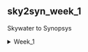 ## sky2syn_week_1
Skywater to Synopsys
<details>
<summary>Week_1</summary>
<details>
<summary>Day_1</summary>
<details>
<summary>Intro to Iverilog</summary> 
    
## Simulation
  ```
Checking of design is done by simulation.
We are going to use iverilog simulator to simulate the design.
```
## Design
    
Design is the actual verilog code or set of verilog codes which has the intended functionality to meet with the required specification.

## Test Bench
```
TB(Test Bench) is used to check whether it obey required specifications or not.
We have to apply stimulus(test_verilog) to the design and have to observe output and check whether it matches with specifications or not.
```
## How Simulation Works

First simulator checks for the changes on the input. Upon change to the input the output is evaluated. If no change to input no change in output.
``` 
 ----------            --------            ----------
|          | Primary  |        |  Primary |          |
|Stimulus  |--------->| Design |--------->|Stimulus  |
| Generator|--------->|        |--------->| Obeserver|
|          |  inputs  |        | outputs  |          |
 ----------            --------            ----------

we have to instantiate Design in TB then we have availability to apply stimulus(test_cases)
Design may have 1 or more primary inputs & outputs
```
## Iverilog Basic Flow
```
   Design--------
                 |
                 |----->Iverilog Simulator---->.vcd file----->gtkwave---->Output Wave form
                 |                              
   Test Bench----

1 We give design and tb to iverilog simulator for checking specifications.
2 iverilog simulator only checks changes in input if there are changes in input we gona dump the chnages in output.
3 .vdc file(Value_Change_Dump format) is a output file which is used to check the changes in the output.
4 gtkwave is used to map the output changes in form of a wave.
```
  </details>
  <details>
<summary>How to use Iverilog and GTKWave</summary>

  ## Getting all files related to Iverilog
  First open terminal and clone git
  ```
$ sudo -i
# go to the directory where you want to paste the librays and verilog codes using git
~# git clone https://github.com/kunalg123/sky130RTLDesignAndSynthesisWorkshop.git
```
We got all verilog files and librarys required to perform iverilog simulation

## Knowing how gtkwave and iverilog works
After cloning the git go to sky130RTLDesignAndSynthesisWorkshop -----> verilog_files directory
```
$sudo -i
#change the directory where sky130RTLDesignAndSynthesisWorkshop file exists
~# cd sky130RTLDesignAndSynthesisWorkshop/ verilog_files/
# in verilog_files we have all design related files and test benches for the respective design file
# now invoking the iverilog
~# iverilog design_file.v tb_design_file.v
# in this we are providing design and testbench of respective design file for simulation
~# ./a.out # for geting .vcd file for checking output
~# gtkwave tb_design_file.vcd # this gives the output wave form

```
## Terminal Overview
```
bhuvan@HP-Pavilion-Plus-Laptop-14-ew0xxx:~$ sudo -i
[sudo] password for bhuvan: 
root@HP-Pavilion-Plus-Laptop-14-ew0xxx:~# cd /home/bhuvan/
root@HP-Pavilion-Plus-Laptop-14-ew0xxx:/home/bhuvan# ls
Bhuvan     Downloads  Public                               sky2syn    Videos
Desktop    Music      README.md                            snap       yosys
Documents  Pictures   sky130RTLDesignAndSynthesisWorkshop  Templates
root@HP-Pavilion-Plus-Laptop-14-ew0xxx:/home/bhuvan# cd sky130RTLDesignAndSynthesisWorkshop/verilog_files/
root@HP-Pavilion-Plus-Laptop-14-ew0xxx:/home/bhuvan/sky130RTLDesignAndSynthesisWorkshop/verilog_files# ls
a.out                    partial_case_assign.v
bad_case_net.v           pattern_detect_fsm_bad_style.v
bad_case.v               pattern_detect_fsm.v
bad_counter.v            rca.v
bad_latch_2.v            ripple_counter.v
bad_latch_net.v          tb_bad_case.v
bad_latch.v              tb_bad_counter.v
bad_mux_net.v            tb_bad_latch2.v
bad_mux.v                tb_bad_latch.v
bad_shift_reg2.v         tb_bad_mux.v
bad_shift_reg.v          tb_bad_shift_reg2.v
blocking_caveat_net.v    tb_bad_shift_reg.v
blocking_caveat.v        tb_blocking_caveat.v
comp_case.v              tb_comp_case.v
counter_opt2.v           tb_counter_opt.v
counter_opt.v            tb_demux_case.v
demux_case.v             tb_demux_generate.v
demux_generate.v         tb_dff_asyncres_syncres.v
dff_ares.net.v           tb_dff_asyncres.v
dff_asyncres_net.v       tb_dff_async_set.v
dff_asyncres_syncres.v   tb_dff_const1.v
dff_asyncres.v           tb_dff_const2.v
dff_async_set.v          tb_dff_const3.v
dff_const1.v             tb_dff_const4.v
dff_const2.v             tb_dff_const5.v
dff_const3.v             tb_dff_syncres.v
dff_const4.v             tb_good_counter.v
dff_const5.v             tb_good_latch.v
dff_net.v                tb_good_mux.v
dff_syncres.v            tb_good_mux.vcd
fa.v                     tb_good_shift_reg.v
good_counter.v           tb_incomp_case.v
good_latch.v             tb_incomp_if2.v
good_mux_netlist.v       tb_incomp_if.v
good_mux.v               tb_multiple_modules.v
good_shift_reg.v         tb_mux_generate.v
incomp_case.v            tb_opt_check2.v
incomp_if2.v             tb_opt_check3.v
incomp_if.v              tb_opt_check.v
mul2_net.v               tb_partial_case_assign.v
mult_2.v                 tb_pattern_detect_fsm.v
mult_8.v                 tb_rca.v
multiple_module_opt2.v   tb_ripple_counter.v
multiple_module_opt.v    tb_ternary_operator_mux.v
multiple_modules_flat.v  tb_upcntr.v
multiple_modules_hier.v  tb_up_dn_cntr.v
multiple_modules.v       tb_up_dn_cntr_with_load.v
mux_generate.v           tb_up_dn_cntr_with_load_with_start_stop.v
mux_spice.v              ternary_operator_mux_net.v
net.v                    ternary_operator_mux.v
opt_check2.v             upcntr.v
opt_check3.v             up_dn_cntr.v
opt_check4.v             up_dn_cntr_with_load.v
opt_check.v              up_dn_cntr_with_load_with_start_stop.v
root@HP-Pavilion-Plus-Laptop-14-ew0xxx:/home/bhuvan/sky130RTLDesignAndSynthesisWorkshop/verilog_files# iverilog good_mux.v tb_good_mux.v 
root@HP-Pavilion-Plus-Laptop-14-ew0xxx:/home/bhuvan/sky130RTLDesignAndSynthesisWorkshop/verilog_files# ./a.out 
VCD info: dumpfile tb_good_mux.vcd opened for output.
root@HP-Pavilion-Plus-Laptop-14-ew0xxx:/home/bhuvan/sky130RTLDesignAndSynthesisWorkshop/verilog_files# gtkwave tb_good_mux.vcd 
Gtk-Message: 23:59:17.901: Failed to load module "canberra-gtk-module"

GTKWave Analyzer v3.3.104 (w)1999-2020 BSI


(gtkwave:10340): dconf-WARNING **: 23:59:17.916: failed to commit changes to dconf: Failed to execute child process ?dbus-launch? (No such file or directory)
[0] start time.
[300000] end time.

(gtkwave:10340): dconf-WARNING **: 23:59:18.099: failed to commit changes to dconf: Failed to execute child process ?dbus-launch? (No such file or directory)

(gtkwave:10340): dconf-WARNING **: 23:59:18.099: failed to commit changes to dconf: Failed to execute child process ?dbus-launch? (No such file or directory)
```

![Expected 1](Week_1/Expected_output_1.png)


![Expected](Week_1/Expected%20_output_2.png)

</details>

<details>
<summary>Checking the Desing and Test Bench</summary>

## Checking the code
To check the design code and testbench code first open terminal and go to the directory where the related files are present and run the below commands
```
$ sudo -i
~# cd /home/bhuvan/sky130RTLDesignAndSynthesisWorkshop/verilog_files/
~# gvim -O good_mux.v tb_good_mux.v
```
This gives the verilog design code and testbench code

![code](Week_1/Codes.png)

</details>

<details>
<summary>What is yosys</summary>

## yosys
Now we are going to use yosys which is the synthesizer used to convert RTL to netlist

## yosys setup
```
     ------------
    |Read_verilog|
     ------------   
       /                                 -------------
     /                                  |Write_verilog|
 --------                                -------------
|        |                                 /
| Design |------                         /  
|        |      |      -------        -------
 --------       |     |       |      |       |
                |---->| Yosys |----->|netlist|
 --------       |     |       |      |  file |
|        |      |      -------        -------
|  .lib  |------
|        |
 --------
    \  
      \
  ------------
 |Read_liberty|
  ------------
```

Read_verilog command to read the design and read_liberty command to read .lib file and write_verilog to write the netlist file. Once we execute the comand write_verilog we get the netlist output. Both netlist and design are same but Netlist is repreasentation of Design in the form cells present in the .lib.

## Verify the synthesis

The out put of the Iverilog basic flow which has Design code otput(RTL simulation) should be same as the netlist code output(synthesized output).
```Courses
   NETLIST-------
                 |
                 |----->Iverilog Simulator---->.vcd file----->gtkwave---->Output Wave form
                 |                              
   Test Bench----
```
So the set of primary inputs or outputs will remain same between the RTL design and synthesized netlist which means the same test bench can be used for both the Dsign and Netlist codes. 

## Logic synthesis
RTL Design:
Behavioral representation of the required specification
```
module sample_code (                                         --------- 
input clk,rst, output result, done);                        |         |
always @ (posedge clk, posedge rst)                  ------>| D       |
if(rst)                                                     |         |------->Q
------                                               ------>|> clk    |
else                                                        |         |
------                                               ------>|  Reset  |               
endmodule                                                    ---------    
----------------------------------
       RTL Code                                          Digital Logic Circuit                         
```
Basically we dont want RTL code we wnat Logical circuit we map these two in the form of Synthesis. 
```
In synthesis the RTL code is translated into Gate level.                                    RTL    Frount End lib
The design is converted into gates and the connections are made between gates.               |___________| 
This is given a output file which is called netlist file.                                          |
                                                                                               synthesis
                                                                                                   | 
                                                                                                NETLIST
```
## What is .lib
```
.lib
This Collection of logical modules.
Includes basic logic gates like And, Or, Not, etc...
This has Different flavors of same gate
  2 input And gate which has
    Slow version
    Medium version
    Fast version
  3 input And gate also
    Slow version
    Medium version
    Fast version
4 input And gate
........so on
```
## Why use of different versions or flavours of gates
Combinational delay in logic path determines the maximum speed of operation of digital logic circuit
```
         ---------                    --------
        |         |                  |         |
        |         |----> combib ---->|         |      ___     ___     ___     ___
        |  D-FF A |                  |  D-FF B |    _|   |___|   |___|   |___|   |___ 
        |         |                  |         |    <--Tclk-->
        |         |                  |         |             propogation delay of comb  
 ------>|> clk    |               -->|> clk    |     TCLK > TCQ A + TCOMBI + TSETUP_B
    |    ---------               |    ---------        propogation delay of flop A                                    
    |____________________________|

```
The time taken for the clock to go from A to B is 1 clk cycle. We can't give the clock at same time for both FF because there might be chances of loss of data so we have to add a small delay which is called SETUP delay ot FF B by combining all of this the delay should be minimum for higher frequency  fclk_max = 1/clk_min. so for better performance dilay should be as less as possible. So we need cells that work fast to make TCOMBI Small. This where different types of versions of gates comes in to implementation.

## Need of slow cells

```
         ---------                    --------
        |         |                  |         |
        |         |----> combib ---->|         |      ___     ___     ___     ___
        |  D-FF A |                  |  D-FF B |    _|   |___|   |___|   |___|   |___ 
        |         |                  |         |       1       2       3       4  
        |         |                  |         |      THOLD_B < TCQ_A + TCOMBI           
 ------>|> clk    |               -->|> clk    |     
    |    ---------               |    ---------                                          
    |____________________________|
```
When A FF is launched at 1 then B should not capture the launched signal at 1 the b should be captured at 2 as there is possibility of loss of data. The combination of the delay of FF A and Combi should be greater than the Hold of B which helps in the condition which we disscused before for this the slow cells comes into image which helps to provide dely required. Simply to ensure that there are no hold voilations at B FF we cells that work slow. Hence we need cells that work fast to meet the required performance and cells that work slow to meet HOLD. This collection of fast and slow cells is present in .lib 

## Fast vs Slow

Load in Digital Logic circuit is Capacitance
```
Gate A -----> Gate B
```
IF the capacitance between the gates is large than it take time to charge and progation delay at B gate increases and if capacitor is small the cahrge time will be less so teh propogation delay is less simply Faster the charging / discharging of capacitance Lesser the cell delay
```
To charge / discharge the capacitance fast, we need transistors capable of sourcing more current means wide transistors
Wider transistors -> Low Delay -> More Area and Power as well !!
Narrow transistors -> More Delay -> Less Area and Power
Faster cells donot come free, they come at penalty of area and power
```
## selection of cells
```
Need to guide the Synthesizer to select the flavour of cells that is optimum for the implementation of logic circuit
More use of faster cells --> Bad circuit interms of Power and Area and Hold time violations 
More use of slower cells --> Sluggish circuit, may not meet the performance need
The guidance offered to the Synthesizer --> "Constraints"
```
## synthesis Illustration
```
  ------------------------------------
 | module (A, B,sel, clock, reset, Q) |                   ----------------------------------   
 | input A, B,sel, clock, reset;      |----------------->|                                  |
 | output Q;                          |                  |                                  |
  ------------------------------------                   |    |\                            |
  wire int;                                           B  |    |  \                          |
  -------------------------                        ----->|--->|I0  \                        |
 | assign int = sel ? A:B; |-----------------------------|--->|     |                       | 
  -------------------------                              |    |    Y|-----                  |
  ------------------------------------------          A  |    |     |     |     ------      |
 | always @(posedge clock or posedge reset) |      ----->|--->|I1  /      |    |      |     | 
 |  begin                                   |            |    |  /         --->|D     |     |
 |   if (reset)                             |            |    |/  |        --->|>clk q|---->|----->Q
 |   begin                                  |       Sel  |        |       |    |      |     |
 |      Q <= 1'b0;                          |      ----->|--------        |  ->|res   |     |
 |   end                                    |            |                | |   ---|--      |
 |   else if (clk)                          |      ----->|----------------  |      |        |
 |   begin                                  |      clock |                  |      |        |
 |      Q <= int;                           |      reset |                  |      |        |
 |   end                                    |      ----->|------------------       |        |
 |  end                                     |------------|-------------------------         |
  ------------------------------------------              ----------------------------------
endmodule
```
Module map to the top level. Assign block is used for making mux in the main block where output of mux is connected to the D FF. Finally the assign block is used for the D FF and Q output is connected to the main block. The circuit on the right is created from RTL using the gates in the .lib and give out as Netlist.

</details>

<details>
<summary>Introduction to synthesiser</summary>

## yosys
To convert RTL to Netlist follow the commands.
```
$ sudo -i
# change directory where the yosys has been installed
# yosys
read_liberty -lib ../lib/sky130_fd_sc_hd__tt_025C_1v80.lib
# to read the library
read_verilog module_name.v
# there should be no error
synth -top module_name
abc -liberty ../lib/sky130_fd_sc_hd__tt_025C_1v80.lib 
# this covert rtl file to gate level net list and .lib is used to specify the what type of gate to be used
show
#this show graphical version of netlist
```
![1](Week_1/1.png)
![2](Week_1/2.png)
![3](Week_1/3.png)
![4](Week_1/4.png)
![5](Week_1/5.png)
![6](Week_1/6.png)
![7](Week_1/7.png)
![8](Week_1/8.png)
![9](Week_1/9.png)
![10](Week_1/10.png)
![Graphical](Week_1/graphical_interface.png)

## Check netlist

To check net list run below commands
```
write_verilog good_mux_netlist.v 
!gvim good_mux_netlist.v
# This give all the text which is not use full so run
write_verilog -noattr good_mux_netlist.v
# eliminate un wanted things
!gvim good_mux_netlist.v
```
```
yosys> write_verilog good_mux_netlist.v 

7. Executing Verilog backend.

7.1. Executing BMUXMAP pass.

7.2. Executing DEMUXMAP pass.
Dumping module `\good_mux'.

yosys> !gvim good_mux_netlist.v 

8. Shell command: gvim good_mux_netlist.v
QStandardPaths: XDG_RUNTIME_DIR not set, defaulting to '/tmp/runtime-root'

yosys> QStandardPaths: XDG_RUNTIME_DIR not set, defaulting to '/tmp/runtime-root'


yosys> write_verilog -noattr good_mux_netlist.v 

9. Executing Verilog backend.

9.1. Executing BMUXMAP pass.

9.2. Executing DEMUXMAP pass.
Dumping module `\good_mux'.

yosys> !gvim good_mux_netlist.v 

10. Shell command: gvim good_mux_netlist.v
QStandardPaths: XDG_RUNTIME_DIR not set, defaulting to '/tmp/runtime-root'

yosys> QStandardPaths: XDG_RUNTIME_DIR not set, defaulting to '/tmp/runtime-root'


yosys> exit
```

![With_comments](Week_1/External_comments.png)
![Without_comments](Week_1/No_comments.png)

</details>
</details>
<details>
<summary>Day_2</summary>
<details>
<summary>About .lib</summary>

## What .lib contains

P(process) V(voltage) T(temperature) plays a main role for a design to work. \
Process     -> variation due to fabrication \
voltage     -> variation due to voltage \
Temperature -> variation due to temperature \
Variation in PVT determine how the silicon is gona work like it is gona work faster or slower so we can not make a device every time with same specifications there will be minimal changes in the circuit so this small variations determine how the circuit is going to work. 
```
library ("sky130_fd_sc_hd__tt_025C_1v80") {
    define(def_sim_opt,library,string);
    define(default_arc_mode,library,string);
    define(default_constraint_arc_mode,library,string);
    define(driver_model,library,string);
    define(leakage_sim_opt,library,string);
    define(min_pulse_width_mode,library,string);
    define(simulator,library,string);
    define(switching_power_split_model,library,string);
    define(sim_opt,timing,string);
    define(violation_delay_degrade_pct,timing,string);
    technology("cmos");
    delay_model : "table_lookup";
    bus_naming_style : "%s[%d]";
    time_unit : "1ns";
    voltage_unit : "1V";
    leakage_power_unit : "1nW";
    current_unit : "1mA";
    pulling_resistance_unit : "1kohm";
    capacitive_load_unit(1.0000000000, "pf");
    revision : 1.0000000000;
    default_cell_leakage_power : 0.0000000000;
    default_fanout_load : 0.0000000000;
    default_inout_pin_cap : 0.0000000000;
    default_input_pin_cap : 0.0000000000;
    default_max_transition : 1.5000000000;
    default_output_pin_cap : 0.0000000000;
    default_arc_mode : "worst_edges";
    default_constraint_arc_mode : "worst";
    default_leakage_power_density : 0.0000000000;
    default_operating_conditions : "tt_025C_1v80";
    operating_conditions ("tt_025C_1v80") {
        voltage : 1.8000000000;
        process : 1.0000000000;
        temperature : 25.000000000;
        tree_type : "balanced_tree";
    }
    power_lut_template ("power_inputs_1") {
        variable_1 : "input_transition_time";
        index_1("1, 2, 3, 4, 5, 6, 7");
    }
```
IN this sky130_fd_sc_hd__tt_025C_1v80 \
tt stand for typical process \
025C stand for 25c temperature \
1v80 indicates 1.8v voltage. 

technology("cmos"); \
This tells what kind of technology we are going to use. In this we are using CMOS technology.

    time_unit : "1ns"; -------------------------> units of time in nano sec 
    voltage_unit : "1V";------------------------> units of voltage in volts 
    leakage_power_unit : "1nW";-----------------> units of power in nano whatt 
    current_unit : "1mA";-----------------------> units of current in milli amps
    pulling_resistance_unit : "1kohm";----------> units of resistance in kilo ohm
    capacitive_load_unit(1.0000000000, "pf");---> units of capacitance in peco farade 

   operating_conditions ("tt_025C_1v80") { ---> Tells the oeration conditions \
        voltage : 1.8000000000;---------> Voltage 1.8 \
        process : 1.0000000000;---------> process tt \
        temperature : 25.000000000;-----> temp 25 \
        tree_type : "balanced_tree"; \
   }

## Lets check the different two input and gates

  ```
   cell ("sky130_fd_sc_hd__and2_0") {  // there are 2 inputs which means 4 possible out comes                                                       
        leakage_power () {
            value : 0.0021372000;                                                              
            when : "!A&B";  // A is low  and B is high                                                  
        }
        leakage_power () {
            value : 0.0018183000;                                                                     
            when : "!A&!B";  // A is low  and B is low                                                  
        }
        leakage_power () {
            value : 0.0015938000;                                                             
            when : "A&B";    // A is high  and B is high                                                   
        }
        leakage_power () {
            value : 0.0021392000;                                                              
            when : "A&!B";   // A is high  and B is low         
```
  ![Types of Gates](Week_1/various_types_of_gates.png) 
  From the above image 0, 2, 4 indicates different flavour of a 2 input and gate
  From the above the parrameters varry from 0 to 4 \
  For 0 area consumtion is less compare to 4. Which means 4 has wider transistor. \
  wider cells (4) are faster but consume large amount of power and large area. But for smaller cells (0) delay more area consumed is less
```
 --------------------------------------------------------------------------------
|      parameters      |       and2_0      |      and2_2      |      and2_4      |   
| ---------------------|-------------------|------------------|------------------|
| Size of the cells    |   Smaller cells   |   Medium cells   |   Wider cells    |  
| Power consumtion     |   Small amount    |   Medium amount  |  Larger amount   |  
| Delay                |   More delay      |   Medium delay   |   Large delay    |
 --------------------------------------------------------------------------------
```
</details>
<details>
<summary>Hierarical and Flat</summary>

## Hierarical synthesis and flat synthesis

```
module sub_module2 (input a, input b, output y);
        assign y = a | b;
endmodule

module sub_module1 (input a, input b, output y);
        assign y = a&b;
endmodule


module multiple_modules (input a, input b, input c , output y);
        wire net1;
        sub_module1 u1(.a(a),.b(b),.y(net1));  //net1 = a&b
        sub_module2 u2(.a(net1),.b(c),.y(y));  //y = net1|c ,ie y = a&b + c;
endmodule

        SUB MODULE 1 --> U1
            ------
A ---------|       \          \------\                    
           |        |-----------\      \
B ---------|       /             \       \__________ Y
            ------               /       /
C ------------------------------/       /
                               /-------/
                            SUB MODULE 2 --> U2
```
when we executes in yosys the show out put should be as shown above but we are getting the output as shown below so this what we call Hierarchy synthesis which does not show and and or gates it shows instants u1 and u2. This is because we are using CMOS it chose the NAND implementation which has a stacked NMOS but for NOR stacked PMOS is done so this stacking of PMOS is always bad so we include NAND.


</details>
<details>
<summary>Flops</summary

## Why Flops
```

               Propogation delay
     |-------------------------------------|                            2ns |
     V      ------                         |                           __|__|_________
A ---------|       \     i     \------\    |                A ________|  |  |
           |        |-----------\      \   V                           __|__|_________
B ---------|       /             \       \__________ Y      B ________|  |  |
            ------               /       /                    ________   |  |
C ------------------------------/       /                   C         |__|__|_________
      Delay of AND 2ns        /-------/                       ___________|  |   ______
                            Delay of OR 1ns                 Y         1ns|__|__|<----------Glitch
                                                                         |__|_________
                                                            i ___________|  |
                                                                         |  |
```
                                                                        
There will be a propogation delay from input to the output this causes a glitch in the output. \
when C goes high the or takes instantely and generate output. \
But when C goes low but output takes 1ns to go low from high as the delay is of 1ns as or takes the input instantly. \
i goes low as starting is low but when A and B goes high the output goes high only after 2ns delay of AND gate. \
After i goes high it get feeded to the OR and both C and i perform addition ad produce output after 1ns of delay of OR gate. \
The low to high due to delay causes the glitch as main working is the out should be constant high but due to this delay the output is glitching

so for multiple combinations there will be bigger gliches

```
  ----------       ----------                       ----------
 | Comb ckt |---->| Comb ckt |---->......soon----->| Comb ckt |----> /\/\/\/\/\                      
  ----------       ----------                       ----------
```
This n no of combinational circuit causes large amount of gliches. \
so to avoid this we include flops which helps to store the data and when there is a high only then output is moved but when there is low it stores the data and passes when only high.

## D_FF

## Asynchronous Reset

```
module dff_asyncres (                                         
input clk,input async_reset,input d,                          ---------
output reg q);                                               |         |            
always @ (posedge clk, posedge async_reset)                  |         |           
begin                                                 ------>| D       |
if(async_reset)                                              |         |------->Q
q <= 1'b0;                                            ------>|> clk    |
else                                                         |         |
q <= d;                                                      |         |
end                                                   ------>|  Reset  |               
endmodule                                                     ---------    

```
From above code at posedge of reset irrespect of the the clock the output q is going low as if is prioritised. But if reset is at negedge if block is skiped and else block is executed for every posedge of clk where input d is same as output q. 

```
Lets see the clk signal
                                            ________________
 async_reset ______________________________|
               __    __    __    __    __  | __    __    _  
clk         __|  |__|  |__|  |__|  |__|  |_||  |__|  |__|
                 ______          __________|__
d          _____|      |________|          |  |_____________  
                 ______          __________|
q          _____|      |________|          |_______________

```
Irrespective of the clock when the reset goes high output goes low this is async flipflop.
```
# THIS IS GTKWAVE FORMAT TO LOOK OUTPUT
root@HP-Pavilion-Plus-Laptop-14-ew0xxx:/home/bhuvan/sky130RTLDesignAndSynthesisWorkshop/verilog_files# iverilog dff_asyncres.v tb_dff_asyncres.v
root@HP-Pavilion-Plus-Laptop-14-ew0xxx:/home/bhuvan/sky130RTLDesignAndSynthesisWorkshop/verilog_files# ./a.out 
VCD info: dumpfile tb_dff_asyncres.vcd opened for output.
root@HP-Pavilion-Plus-Laptop-14-ew0xxx:/home/bhuvan/sky130RTLDesignAndSynthesisWorkshop/verilog_files# gtkwave tb_dff_asyncres.vcd
Gtk-Message: 17:16:41.636: Failed to load module "canberra-gtk-module"

GTKWave Analyzer v3.3.104 (w)1999-2020 BSI
```
GTKwave
![async reset](Week_1/async_reset.png)

Synthesis
```
#commands for synthesis
sudo -i
#change the directory to where the verilog file is there
cd /home/bhuvan/sky130RTLDesignAndSynthesisWorkshop/verilog_files/
yosys
read_liberty -lib ../lib/sky130_fd_sc_hd__tt_025C_1v80.lib
read_verilog dff_asyncres.v
synth -top dff_asyncres
dfflibmap -liberty ../lib/sky130_fd_sc_hd__tt_025C_1v80.lib 
#specifing the dff lib for maping instead of logic gates
 abc -liberty ../lib/sky130_fd_sc_hd__tt_025C_1v80.lib
show
```
Synthesis Diagram
![synthesis async reset](Week_1/syn_async_reset.png)
## Asynchronous set
```
module dff_asyncset (                                         
input clk,input async_set,input d,                            ---------
output reg q);                                               |         |            
always @ (posedge clk, posedge async_set)                    |         |           
begin                                                 ------>| D       |
if(async_set)                                                |         |------->Q
q <= 1'b1;                                            ------>|> clk    |
else                                                         |         |
q <= d;                                                      |         |
end                                                   ------>| set     |               
endmodule                                                     ---------    

```
We are seting the q to 1 when there is async set is high irrespective of clk


```
Lets see the clk signal
                                            ________________
 async_set   ______________________________|
               __    __    __    __    __  | __    __    __  
clk         __|  |__|  |__|  |__|  |__|  |_||  |__|  |__|  |_
                 ______          __________|__
d          _____|      |________|          |  |_____________  
                 ______          __________|________________
q          _____|      |________|          |

```
 In this irrespective of clock if async set is high output is high.
```
# THIS IS GTKWAVE FORMAT TO LOOK OUTPUT
root@HP-Pavilion-Plus-Laptop-14-ew0xxx:/home/bhuvan/sky130RTLDesignAndSynthesisWroot@HP-Pavilion-Plus-Laptop-14-ew0xxx:/home/bhuvan/sky130RTLDesignAndSynthesisWorkshop/verilog_files# iverilog dff_async_set.v tb_dff_async_set.v
root@HP-Pavilion-Plus-Laptop-14-ew0xxx:/home/bhuvan/sky130RTLDesignAndSynthesisWorkshop/verilog_files# ./a.out 
VCD info: dumpfile tb_dff_async_set.vcd opened for output.           
root@HP-Pavilion-Plus-Laptop-14-ew0xxx:/home/bhuvan/sky130RTLDesignAndSynthesisWorkshop/verilog_files# gtkwave tb_dff_async_set.vcd
Gtk-Message: 17:26:14.164: Failed to load module "canberra-gtk-module"

GTKWave Analyzer v3.3.104 (w)1999-2020 BSI
```
GTKwave
![async set](Week_1/async_set.png)

Synthesis Diagram
![synthesis async set](Week_1/syn_async_set.png)

## sync_reset
```
module dff_syncreset (                                         
input clk,input sync_reset,input d,                 
output reg q);                                                 
always @ (posedge clk)                     
begin                                              
if(sync_reset)                                      
q <= 1'b1;                                         
else                                               
q <= d;                                            
end                                                       
endmodule       

      |\                            
      |  \                                
D---->|I0  \                                                                          ___|____________
      |     |                             sync_reset  _______________________________|   |   
      |    Y|-----                                       __    __    __    __    __    __|   __    __   
      |     |     |     ------            clk         __|  |__|  |__|  |__|  |__|  |__|  |__|  |__|  |_ 
1'b0->|I1  /      |    |      |                            ______          ___________   |     _______
      |  /|       |--->|      |           d          _____|      |________|           |__|____| 
      |/  |        --->|>clk  |----> q                     ______          ___________
          |            |      |           q          _____|      |________|           |_______________ 
      Sync_reset       |      |     
                        ------
```
Sync_reset waits for the clock and then only if reset is low output is same as input and if reset is high it wait for the positive edge of clk then the output goes low
```
# THIS IS GTKWAVE FORMAT TO LOOK OUTPUT
root@HP-Pavilion-Plus-Laptop-14-ew0xxx:/home/bhuvan/sky130RTLDesignAndSynthesisWorkshop/verilog_files# iverilog dff_syncres.v tb_dff_syncres.v
root@HP-Pavilion-Plus-Laptop-14-ew0xxx:/home/bhuvan/sky130RTLDesignAndSynthesisWorkshop/verilog_files# ./a.out 
VCD info: dumpfile tb_dff_syncres.vcd opened for output.
root@HP-Pavilion-Plus-Laptop-14-ew0xxx:/home/bhuvan/sky130RTLDesignAndSynthesisWorkshop/verilog_files# gtkwave tb_dff_syncres.vcd
Gtk-Message: 17:32:37.282: Failed to load module "canberra-gtk-module"

GTKWave Analyzer v3.3.104 (w)1999-2020 BSI
```
GTKwave
![sync](Week_1/sync_reset.png)


Synthesis Diagram
![synthesis sync](Week_1/syn_sync_reset.png)

similarly for syncset and reset it executes only for pos edge of clock if the reset is low else the output will be low irrespect of clock.
</details>
</details>
<details>
<summary>Day_3</summary>
<details>
<summary>Introduction to optimisation</summary>

## Combinational logic optimisation

Optimisation is bascially used to get best or most effective output. \
Squeezing the logic to get the most optimised design in terms of area and power saving. Commonly used optimisation techniques are:  \
1.Constant propagation using direct optimisation. \
```
            ------
A -------->|       \          \------\                                           
           |        |---------->\      \                                             |\
B -------->|       /             \       \             Y = ((AB)+C)'                 |  \ 
            ------                )       ) O----> Y   if A = 0             C------->|   )O--------> Y 
           AND GATE              /       /             Y = ((0)+C)'                  |  /         
C ----------------------------->/       /                                            |/
                               /-------/
                               NOR GATE                                          NOT GATE

The big logic gate is compressed into a not gate 
 
                 ___ Vdd                    
                  |
            ______|______                                                    
         __|           __|                         
A ----o||__    B ---o||__                         _____ Vdd  
           |_____________|                          |
                __|                               __|
        C ---o||__                          ---o||__
                  |                        |        |
                  |----------- Y  =>  C ---|        |----- Y      
           _______|_______                 |      __|          
         __|             |                  ----||__      
A -----||__              |                          |
           |           __|                        __|__
         __|   C ----||__                          GND  
 B -----|__              |          
           |_____________|              
                __|__                        
                 GND 
                 
The 6 MOS transistors is minimize to 2 MOS transistor
 ```                
2. Boolean logic optimisation using K-Map and Quine McKluskey.  
```
assign Y = a?(b?c:(c?a:0)):(!c)

      |\                          |\  
      |  \                        |  \       
0---->|0   \      |\        C'--->|0   \                                           
      |     |     |  \            |     |
      |   Y0|---->|0   \          |    Y|----> Y = A'c'+A[BC+B'AC] 
      |     |     |     |         |     |
A---->|1   /      |   Y1|-------->|1   /
      |  /|       |     |         |  /| 
      |/  |   C-->|1   /          |/  |   
          |       |  /|               |
          C       |/  |               A
                      |           
                      B   
 ```                     
This is the logcal diagram for the assign but this is not optimised where we used complex circuits when we minimize the Y we get A'C'+AC which is basically a xnor gate output this how the Boolean optimisation is done
```

            
            \ \------\                                           
A ----------->\ \      \
               \ \       \           
                ) )       ) O----> Y = A'C'+AC  
               / /       /                   
C ---------->/ /       /
            / /-------/
            XNOR GATE              
```
such a complicated assign Y = a?(b?c:(c?a:0)):(!c) expression is simplified to a simple Y = A'C'+AC  boolean expression this what we call optimisation.

## Sequential Logic optimisation
Two types of sequential Logic optimisation 
1. Basic using sequential constant propagation
An example of sequential constant propagation is DFF with asynchronous reset where D input is grounded.
```
                         _________   
                        |         |          ------  
          | ----------->|D       Q|---------|       \                    RESET-posedge Q = 0
    GND __|__           |  D-FF   |         |        |O--------Y = 1     RESET-negedge Q = 0 (D=0)
           ------------>|>CLK     |   |-----|       /                    Y is always 1
                        |_________|   A      ------
        Reset________________|
```
The above block can be optimised because there is only single output as q is giving single constant what ever the condition  
```
                         _________   
                        |         |          ------  
          | ----------->|D       Q|---------|       \               SET-posedge Q = 1 and ClK is posedge 
    GND __|__           |  D-FF   |         |        |O--------Y    SET-negedge Q = 0 irrespective of D
           ------------>|>CLK     |   |-----|       /               we can not say set' it is voilation    
                        |_________|   A      ------
        Reset________________|
                                 
                                          ___________________
set         _____________________________| 
               __    __    __    __    __|   __    __    __  
clk         __|  |__|  |__|  |__|  |__|  |__|  |__|  |__|  |_              
                                         |   _________________
q           _____________________________|__|
```
But the above one can not be optimised due to q is giving different output for differedt condition which means there is togle of output so we can not determine the output simply it is depending on both set and clk it cannot be optimised and it remain as it is .
 
2. Advanced [Not covered in this lab] using
    1. state optimisation----------> Optimisation pf unused states
    2.  retiming------------------->used to improve the performance of the circuit
```  
                         _________                  _________               _________
                        |         |   comb ckt     |         |  comb ckt   |         |
       Logic----------->|        Q|------O-------->|        Q|-----O------>|        Q|-------->
                        |  FF-A   |     5ns        |  FF-B   |    2ns      |  FF-C   | 
       CLK----|-------->|>        |      |-------->|>        |     |------>|>        | 
              |         |_________|      |         |_________|     |       |_________|
              |__________________________|_________________________| 

```                                   

We can effectively clock at only 200MHz as at 5ns it is 200MHz which is minimam of 500MHz at 2ns and 200MHz at 5ns. Now we are going to split the part comb circuit and increasing effectiveness of clock.

```
                         _________                  _________               _________
                        |         |   comb ckt     |         |  comb ckt   |         |
       Logic----------->|        Q|------O-------->|        Q|-----O------>|        Q|-------->
                        |  FF-A   |     4ns        |  FF-B   |    3ns      |  FF-C   | 
       CLK----|-------->|>        |      |-------->|>        |     |------>|>        | 
              |         |_________|      |         |_________|     |       |_________|
              |__________________________|_________________________| 
                                     
```
Now we made 5 to 4ns and 2 to 3ns by spliting it this helps in increasing effectiveness of clock from 200MHz to 250MHz. This how the performance can be imporved.



    3.  sequential Logic cloning---> Physical aware synthesis 
```
                         _________                       _________
                        |         |                     |         |    
       Logic----------->|        Q|-----------|-------->|        Q|-------->
                        |  FF-A   |           |         |  FF-B   | 
            ----------->|>CLK     |           | ------->|>CLK     | 
                        |_________|           |         |_________|  
                                              | 
                                              |          _________   
        __________________                    |         |         |         
       |                  |                   |-------->|        Q|-------->
       |        -----B    |                             |  FF-C   | 
       | A-----|          |                     ------->|>CLK     | 
       |        -----C    |                             |_________| 
       |__________________| 
```
From the floor plan there will a large routing delay from A to B and a large routing delay from A to C and assuming large possitive slack available at the FF-A so instead of having A as one FF we gona have A as two floaps and connecting it to the different flops

```
                         _________                       _________           _________
                        |         |                     |         |         |         |
       Logic----------->|        Q|-----------|-------->|        Q|-------->|        Q|-------->
                        |  FF-A1  |           |         |  FF-A   |         |  FF-B   | 
            ----------->|>CLK     |           | ------->|>CLK     | ------->|>CLK     | 
                        |_________|           |         |_________|         |_________|
                                              | 
                                              |          _________           _________
        __________________                    |         |         |         |         |
       |          A       |                   |-------->|        Q|-------->|        Q|-------->
       |        --|---B   |                             |  FF-A   |         |  FF-C   |
       | A1----|  A       |                     ------->|>CLK     | ------->|>CLK     | 
       |        --|---C   |                             |_________|         |_________|
       |__________________| 
```
Now we have two sets of A each driving a seperate Flops if there is a slack in A there would be no problem
 
  </details>
  <details>
<summary>Combinational Optimisation</summary>

## Practical on combinational optimisation

steps for optimisation
```
#invoke the yosys and provide .lib file, verilog file, after giving this for optimisation run the below command
opt_clean -purge
# now provide abc file and and show gives the optimised output
```
This is the code for optimisation  
![code](Week_1/Code.png)
 
 From code_1 the mux is converted into a simple AND gate and for code_2 it is optimised into a simple OR gate. 
optimisation_1
![optimse_1](Week_1/Optimisation_1.png)

optimisation_2
![optimse_2](Week_1/Optimisation_2.png)

## Few practice solutions

Codes

![Practice code](Week_1/practice_codes.png)

First code Output both flat and optimised synthesis outputs

![Flat](Week_1/before_opt.png)
![Optimised](Week_1/after_opt.png)

Second code Output both flat and optimised synthesis outputs

![Flat](Week_1/multi_flat.png)Courses
![Optimised](Week_1/multi_opt.png)

Third code Optimisation
![Optimised](Week_1/opt_4.png)

  </details>
  <details>
<summary>Sequential Optimisation</summary>

## Practical on Sequential optimisation
## dff_const1


```
module dff_constl(input clk, input reset, output reg q);
always @(posedge clk, posedge reset)
begin
if (reset)
q <= 1'b0;
else
q <= 1'b1;
end
endmodule

                         _________   
                        |         |                           __    __    __    __    __    __    __    __
       1'b1 ----------->|D       Q|--------->     clk      __|  |__|  |__|  |__|  |__|  |__|  |__|  |__|  |_             
                        |  D-FF   |                        ____________________________    |
           ------------>|>CLK     |              Reset                                 |___|_________________
                        |_________|                                                        |________________
        Reset________________|                   q         ________________________________|



```

From the above code it is async_reset if reset is high then q is going to 0 else q is going to 1 but the q goes to 1 at the positive edge of the clock.From the above working most of the people expect there is NOT between q and reset but its not true. \
Lets see output wave form.
![Graph](Week_1/const_1.png)
This synthesis can not be optimised because the output is high when the reset is low and q is going to high only when there is a possitive edge of clk. so this cannot be optimised if the reset is at possedge of clk and out put is at possege of clk it would be possible to optimised with an inverter.
![optimisation](Week_1/const1_out.png)
## dff_const2
```
module dff_const2(input clk, input reset, output reg q);
always @(posedge clk, posedge reset)
begin
if (reset)
q <= 1'b1;
else
q <= 1'b1;
end
endmodule

                         _________   
                        |         |                           __    __    __    __    __    __    __    __
       1'b1 ----------->|D       Q|--------->     clk      __|  |__|  |__|  |__|  |__|  |__|  |__|  |__|  |_             
                        |  D-FF   |                        ____________________________    |
           ------------>|>CLK     |              Reset                                 |___|_________________
                        |_________|                        ________________________________|________________
        Reset________________|                   q         

```

But for this code the q is going to be 1 every where as where reset is high we are assigning 1 to it so every where its going to be 1 irrespective of clk and reset. \
Lets see the output waveform.
![Graph_2](Week_1/const_2.png)
The out put synthesis is optimised into a single block because any instant of clock or reset the output is 1 so it is optimised to a single block
![optimisation](Week_1/const2_out.png)

## dff_const3

```
module dff_const3(input clk, input reset, output reg q);
reg q1
always @(posedge clk, posedge reset)
begin
if (reset)
begin
q <= 1'b1;
q1 <= 1'b0;
end
else
begin
q1 <= 1'b1;
q <= q1
end
endmodule

       Reset  __________________________________________
                         ____|____                  ____|____                             __    __    __    __    __    __    __    __
                        |    V    |                |    V    |                clk      __|  |__|  |__|  |__|  |__|  |__|  |__|  |__|  |_    
       1'b1 ----------->|       Q1|--------------->|        Q|---------->              ____________________________    |     |
                        |  FF-A   |                |  FF-B   |                Reset                                |___|_____|___________
       CLK----|-------->|>        |      |-------->|>        |                                                         |_____|___________
              |         |_________|      |         |_________|                Q1       ________________________________|     |
              |__________________________|                                             ________________________________|     |___________
                                                                              Q                                        |_____|
```             
Lets see that one part where the negative has come and lets see the reason

```
           __    __    __    __
clk    |__|  |__|  |__|  |__|
       _____    |     |
reset       |___|_____|___________
                |  ___|___________
Q1     _________|_|   |   
       _________|     |___________
Q               |_____|
```
The small negativi at Q is because of there will be a small delay of Tcq at Q1 when itt is going from low to high due to reset which makes 0 at that instant so as Q = Q1 the Q also became 0 till the next positive clk pulse after that outpt Q is 1. \
This is the reason the synthesis can not be optimised. \
Output Wave
![Graph_3](Week_1/seq_3.png)
![NonOpt](Week_1/seq3_out.png)

## dff_const 4&5
 
 Code
 ![Practice](Week_1/practice.png)
 
 dff_const 4 output and optimised block
 ![Const4](Week_1/const4.png)
 ![Opt4](Week_1/const_opt4.png)

 dff_const 5 output and optimised block
 ![Const5](Week_1/const5.png)
 ![Opt4](Week_1/const_opt5.png)


</details>
  <details>
<summary>Sequential Optimisation unused output</summary>

## understanding un used output 
```
                                                    ----------- 
                                                   |  Binary   |
           reset                                   |Q2 |Q1 |Q0 |
             |                                     |---|---|---|
         --------                                  | 0 | 0 | 0 |-- 
        |        |            |-----[2]--| un      | 0 | 0 | 1 |  |
        |3-bit UP|------/-----|-----[1]--| used    | 0 | 1 | 0 |  |
        | Counter| count[2:0] |-----[0]--->Q       | 0 | 1 | 1 |  |
        |        |                                 | 1 | 0 | 0 |  |--->The Q0 is toggling on every clk cycle
         --------                                  | 1 | 0 | 1 |  |    and Q1 and Q2 are unused in code
             |                                     | 1 | 1 | 0 |  |    [because of funcnality of code]
            clk                                    | 1 | 1 | 1 |  |
                                                   | ......... |  |
                                                   | ......... |--                 
                                                    -----------

module counter_opt (input clk, input reset, output q)
reg [2:0] count;
assign q = count[0]; 
#we are assigining only q0 for the output
always @(posedge clk, posedge reset)
begin
if(reset)
count <= 3'b000;
else
count <= count + 1;
end endmodule
```
Example \
case 1---q = count[0]  

In case 1 iam least bothered about q1 and q2 as we assigned q0 but in case 2 we are considering both q1 and q2 as it is assigning 3bits of data so all areused in case 2 but not in case 1.

When synthesised the Dff q out is connected to a inverter and connected to input D as we are using only one bit and it is toggling which is connected to the input. So the unused inputs are optimised because they are not having direct connection with primary outputs. So any login which is not resulting in direct connection with primary outputs then they are optimised

 ![unused](Week_1/unused_out.png)
 
 
case 2---q = (count[2:0] == 3'b100); 
```

module counter_opt (input clk, input reset, output q)
reg [2:0] count;
assign q = (count[2:0] == 3'b100); 
#we are assigining only q0 for the output
always @(posedge clk, posedge reset)
begin
if(reset)
count <= 3'b000;
else
count <= count + 1;
end endmodule
```
so when we use the case 2 we are using all the 3bits for generating output so every bit used so no optimisation is done like case 1

 ![used](Week_1/used_out.png)

</details>
</details>
<details>
<summary>Day_4</summary>
<details>
<summary>GLS & Synthesis Simulation Mismatch</summary>

## GLS(Gate Level Simulation) 

When we are writing the RTL code we validated the functionality of RTL code by testing it we gave some stimulus to the RTL design and check weather output is comming as per our specification or expectation this setup is called TEST BENCH. \
Noow what we are going to do is we are going to run the test bench with the netlist as the design under the test. Originally when we ran the simulation RTL was the design under test and the testbench is injecting the stimulus into the desig ununder test and the design was generating the outputs which we are checking. \
But in GLS we are going to run the test bench with Netlist as design under test. \
The Netlist is logically same as the RTL code because what we wrote as RTL code or behaviour model of design that got converted into the standart cell gates and came out as Netlist. The inputs and the outputs what exsist in the RTL code and Netlist are same.  
So the netlist will seemlessly fit in the test bench. we are simply replacing RTL code with Netlist and going to run the simulation by invoking the simulator by invoking the simulator.

WHY GLS? \
Verifying the logical correctness of design after synthesis. \
Ensuring the timing of the design is met. When we want to run GLS for ensuring the timing is met we need to run it with delay annotation.

## GLS using Iverilog
```
      Design-----------------|
                             |
      Gate level Models------|----->Iverilog Simulator---->.vcd file----->gtkwave---->Output Wave form
                             |                              
      Test Bench-------------|
```
Here Design is Netlist and netlis having std cells instanteated in it what is this std cells(and2 etc..) we have to tell it to the Iverilog which is given by gate level models and then flow is as shown above. \
IF the Gate level Models are delay annotated then we can use GLS for timminng validation. \
The Gate level Models should be timming aware but We are using basic GLS which are not timming aware.
```

            ------
A ---------|       \          \------\                    
           |        |-----------\      \
B ---------|       /             \       \__________ Y
            ------               /       /
C ------------------------------/       /
                               /-------/

```
1. In RTL we used to write \
   assign Y = (a & b) | c; 
2. But in netlist \ 
   and u_and (.a(a), .b(b), .Y(io)); \
   or u_or (.a(io), .b(c), .Y(Y)); \
we dont know what is and or etc so we need tell what is this meaning of and or etc this information is present in Gate level verilog model \
Gate level verilog model can be 
    1. Timing aware--->we validate functionality + Timming 
    2. Functional----->if just functional we can validate the functionality

As Netlist and RTL are same but we perform functionality verification because ther eare chances of simulation and synthesis mismatch.

## Synthesis Simulation Mismatch

change in input then change in out put if no change simulator does not evaluate the input
1. Missing sensitivity List
 ```  
   module mux (
   input i0, input i1,                      |\
   input sel;                               |  \
   output reg y);                   io ---->|    \
   always @(sel)-->This is blunder          |     |
   begin                                    |     |---> Y
   if(sel)                                  |     |
   y = i1;                          i1 ---->|    /
   else                                     |  /| 
   y = i0;                                  |/  |
   end                                          |
   endmodule                                   sel
   

               ___________
sel __________|           |____________
       __    __         _____
io  __|  |__|  |_______|     |_________
           ___       ___          __
i1  ______|   |_____|   |________|  |___
```

The always block is only evaluating when select is changing if select is not changing the always block is not evaluated irrespective of change in i0 or i1. So when there is change in input output  Y is not getting evaluated only output is evaluated when change in select line only so this is like latch. But for us thw output should be evaluated when there is change in inputs also.
```
   module mux (
   input i0, input i1,                            |\
   input sel;                                     |  \
   output reg y);                         io ---->|    \
 always @(*)-->Now every change is evaluated      |     |
   begin                                          |     |---> Y
   if(sel)                                        |     |
   y = i1;                                i1 ---->|    /
   else                                           |  /| 
   y = i0;                                        |/  |
   end                                                |
   endmodule                                         sel
   

               ___________
sel __________|           |____________
       __    __         _____
io  __|  |__|  |_______|     |_________
           ___       ___          __
i1  ______|   |_____|   |________|  |___
```
By changing the always block now always will be evaluated when any change in signal is occured. So now change in i0 and i1 also get evaluated.

2. Blocking and Non_Blocking statements in verilog

   Blocking and Non blocking can only be used in always block

   If = is used it is Blocking statement
   It is executes the statements in the order it is written. So the first statement is evaluated before the second statement. Here bhevaour is like C programm.

   If <= is used it is Non Blocking
   It executes all the RHS when always block is entered and assigned to LHS. Oder does not matter as parallel evaluation is done as they execute RHS first.


Aim is to create 2bit shift register

```
       Reset  __________________________________________
                         ____|____                  ____|____                           
                        |    V    |                |    V    |                
          D ----------->|       Q1|--------------->|        Q|---------->    D should go to q0 next q0 to q
                        |  FF-A   |                |  FF-B   |               
       CLK----|-------->|>        |      |-------->|>        |               
              |         |_________|      |         |_________|               
              |__________________________|       


module code (input clk, input reset,
input d;
output reg q);
reg q0;
always @(posedge clk, posedge reset)                    Reset  __________________________________________
begin                                                                     ____|____                  ____|____ 
if (reset)                                                               |    V    |       q0       |    V    |   q 
begin                                                      D ----------->|       Q0|--------------->|        Q|----------> 
q0 = 1'b0;                                                               |  FF-A   |                |  FF-B   |               
q = 1'b0;                                               CLK----|-------->|>        |      |-------->|>        |               
end                                                            |         |_________|      |         |_________|         
else                                                           |__________________________|       
begin
q = q0;  -----> First q0 is assigined to q first 
q0 = d;  -----> Next d is assigined to q0 next this is how the bloking works step by step
end
endmodule
```
Here 2 storages are done.
```
module code (input clk, input reset,
input d;
output reg q);
reg q0;
always @(posedge clk, posedge reset)                    Reset  _______________
begin                                                                     ____|____     
if (reset)                                                               |    V    |    
begin                                                      D ----------->|       Q0|------->Q 
q0 = 1'b0;                                                               |  FF-A   |                   
q = 1'b0;                                               CLK------------->|>        |                   
end                                                                      |_________|           
else                                                                  
begin
q0 = d;  -----> First d is assigined to q0 first 
q = q0;  -----> Next q is assigined to q next this is how the bloking works step by step
end
endmodule
```
As q0 = d so the data of d is stored to q0 next q = q0 which means data of q0 is stored to q simply it is q = d as q0 is assigned before q is assigned so it makes a single flip flop which does not reach the expected output

If we use nonblocking the oder does not matters it can be in any format
```
q0 <= d;     q <= q0;
q <= q0;     q0 <= d; 
```
They both are same they produce 2bit shifter only. \
So moral use non blocking for for writing sequential circuits. 

Aim to create circuit like below
```            
            \------\                                           
A ----------->\      \               
               \       \      q0     ------ 
                )       ) --------->|       \
               /       /            |        |----->Y
B ---------->/        /       C---->|       /
            /-------/                ------
             OR GATE                 

module code (input a,b,c
output reg y);
reg q0;
always @(*)
begin
y = q0 & c;----> as q0 is not assigned before so it takes previous value of q0 like FF but when synthesised FF is not given
q0 = a | b;----> now q0 is updated with or logic of a and b so q0 can not be used before
end
endmodule

module code (input a,b,c
output reg y);
reg q0;
always @(*)
begin
q0 = a | b;---> qo is computed first which as or logic 
y = q0 & c;---> now q0 uses new value of q0 as it is synthesised first
end
endmodule

```
Both gives same circuit but for first old value of q0 is used but for second latest value of q0 is used. \
To avoid this type of issues run GLS on netlist to check the bhevaour of the cicuit and match with expected output as no mismatches.

</details>
<details>
<summary>Lab on GLS and Synthesis and Simulation mismatch</summary>

## Labs on GLS
Ternary operator MUX
```
module ternary_operator_mux (
input i0 , input i1 , input sel , output y);
assign y = sel? i1 : i0;
endmodule
```
Lets check basic RTL output of the ternary_oprator_mux.v
commands to check basic output wave form.
```
iverilog ternary_operator_mux.v tb_ternary_operator_mux.v
./a.out
gtkwave tb_ternary_operator_mux.vcd
```

 ![simulation](Week_1/RTL.png)

And synthesis of the ternary_operator_mux.v
commands to check synthesis 
```
read_liberty -lib ../lib/sky130_fd_sc_hd__tt_025C_1v80.lib
read_verilog ternary_operator_mux.v
synth -top ternary_operator_mux
abc -liberty ../lib/sky130_fd_sc_hd__tt_025C_1v80.lib
show
write_verilog -noattr ternary_operator_mux_net.v
```
 ![Synthesis](Week_1/synthesis.png)
 
The above mentioned graph is a RTL graph but to get the GLS output we have to run the below commands
```
iverilog ../my_lib/verilog_model/primitives.v ../my_lib/verilog_model/sky130_fd_sc_hd.v ternary_operator_mux_net.v tb_ternary_operator_mux.v
# we have to add the above .v files for GLC simulation and next add Netlist and Testbench (test bench is same for both the RTL and Netlist) 
./a.out
gtkwave tb_ternary_operator_mux.vcd
# observe the output put wave for 
```
 ![GLS simulation](Week_1/GLS.png)
 
From the image we can say that it is a GLS simulation because for GLS under tb_ternary_operator_mux.v there will be uut undert that there are gate level instants but for RTL under tb_ternary_operator_mux.v this there will be a uut under that there will nothing by this we can says its a RTL simulation.

## synthesis and simulation mismatch 
Lets take the code
```
module bad_mux (input i0 , input i1 , input sel , output reg y);
always @ (sel)
begin
	if(sel)
		y <= i1;
	else 
		y <= i0;
end
endmodule
```
In the above code as we can see the always block executes only when selction line has a change if there is change in the inputs or not. so this is simulation errorr. \
Lets see the simulation output of the above code. 

 ![Simulation Mismatch](Week_1/bad_mux.png)
 
As we can see that when there is change in the input lines but there is no chnage in output line this is because the always block is executed only when selction is change this is the simulation error. So when select line is high it takes starting stage of i1 and give as output but when selection line is low it takes starting stage of i0 and gives as output. \
The working is simply like a latch but when synthesised it doesnot give the latch but gives only mux this is synthesis mismatch
 ![Synthesis Mismatch](Week_1/bad_syn.png)
 
But when runned the GLS using the below commands
```
iverilog ../my_lib/verilog_model/primitives.v ../my_lib/verilog_model/sky130_fd_sc_hd.v bad_mux_net.v tb_bad_mux.v
./a.out
gtkwave tb_bad_mux.vcd
```
We can se that its giving the exact output of mux this is what we call simulation miss match.
 ![BAD_MUX](Week_1/bad_gls.png)

## Example of blocking statement
Lets see the another examle of blocking statement synthesis and simulation mismatch which we disscused before
```
Aim
            \------\                                           
A ----------->\      \               
               \       \      q0     ------ 
                )       ) --------->|       \
               /       /            |        |----->Y
B ---------->/        /       C---->|       /
            /-------/                ------
             OR GATE                 

module blocking_caveat (input a , input b , input  c, output reg d); 
reg x;
always @ (*)
begin
	d = x & c;
	x = a | b;
end
endmodule
```
Lets see the RTL simulatiomn with commands

```
# commands
iverilog blocking_caveat.v tb_blocking_caveat.v
./a.out
gtkwave tb_blocking_caveat.vcd
```
Waveform

 ![Blocking statement](Week_1/blocking_rtl.png)
 
Lets see synthesis with commands
```
# commands
read_liberty -lib ../lib/sky130_fd_sc_hd__tt_025C_1v80.lib
read_verilog blocking_caveat.v
synth -top blocking_caveat
abc -liberty ../lib/sky130_fd_sc_hd__tt_025C_1v80.lib
write_verilog -noattr blocking_caveat_net.v
show
```
synthesis

![Blocking Synthesis](Week_1/blocking_syn.png)

Lets see GLS with commands
```
# Commands
iverilog ../my_lib/verilog_model/primitives.v ../my_lib/verilog_model/sky130_fd_sc_hd.v blocking_caveat_net.v tb_blocking_caveat.v
./a.out
gtkwave tb_blocking_caveat.vcd

```

Waveform

![Blocking_GLS](Week_1/blocking_gls.png)

NOTE:- Dont using blocking assigment prefer non blockin if using blocking use with atmost care and run the circuit because there are chances of simulation and synthesis mismatch

</details>
</details>
<details>
<summary>Day_5</summary>
<details>
<summary>IF Case Construct</summary>

## If[used in always block]
If is mainly used to create priority logic. \
It should be used in always block and variable we are trying to assign to the if must be register variable.
```
syntax
if <condition>         if <condition 1> 
begin                  -----(c1)
----                   -----
----                   else if <condition 2>
end                    -----(c2)
else                   -----
begin                  else if <condition 3>
-----                  ---- (c3)
-----                  ---- 
end                    else
                       ----(e)
                       ----
```
Lets see how the code works
First if is evaluated if the if block condition is not satisfied it go to else if if this block also not satisfied it goes to else if 2 and soo on and if all the blocks conditions are not satisfied then finally else is executed. \
Lets see how the hard ware looks like 
```
      |\                            
      |  \                              
e---->|0   \      |\                                                  
      |     |     |  \           
      |   Y0|---->|0   \          |\
      |     |     |     |         |  \ 
c3--->|1   /      |   Y1|-------->|0   \ 
      |  /|       |     |         |     |
      |/  |   C2->|1   /          |    Y|----> Y     
          |       |  /|           |     |    
     Condition 3  |/  |      c1-->|1   /   
                      |           |  /|
                  condition 2     |/  | 
                                      |
                                 condition 1
```
                      
## Danger/caution with if => INFERED LATCHES
Infered latch is bad coding style which comes with incomplete IF statement
```
                                     ___________________________                                                            
                                    |     |\                    |        
								    |     |  \                  |            
if <condition 1>				    |---->|0   \      |\        | 
y = a;								      |     |     |  \      |     
else if <condition 2>					  |   Y0|---->|0   \    |      
y = b;									  |     |     |     |   |      
# no else block is intialised		b---->|1   /      |   Y1|---|----->
								          |  /|       |     |         
										  |/  |   a-->|1   /         
    									      |       |  /|         
										 Condition 2  |/  |     
										                  |         
													  condition 1     
```
If we dont say what to do if both the conditions are not satisfied so it will latch with output and try to retain the value of y
```	                       
                                                                                                                     
                                                                                           
                              __________________________________                                                            
                             |            |\                    |        
						     |	          |  \                  |            
			               LATCH--------->|0   \      |\        | 
OR of COND1 and COND2------->|		      |     |     |  \      |     
	                                      |   Y0|---->|0   \    |      
								          |     |     |     |   |      
                	                b---->|1   /      |   Y1|---|----->
								          |  /|       |     |         
										  |/  |   a-->|1   /         
    									      |       |  /|         
										 Condition 2  |/  |     
										                  |         
													  condition 1   
```
A latch is introduced as there is incomplete statement so for latch to turn on the OR logic of cond1 and cond2 is required which means when the both the conditions are false the latch is gona turn on. 

This is infered latch which comes when there is incomplete latch

## Case[used in always block]
It should be used in always block and variable we are trying to assign to the case must be register variable. \
syntax
```
reg y
always @(*)
begin
case (sel)
  case1:
  begin
  ----(c1)
  end
  case2:
  begin
  ----(c2)
  end
  case3:
  begin
  ----(c3)
  end
  default:
  ....
  ....
end case
end
```
### Caveats with case
1. Incomplete case => infered latches \
   solution is code case with defaul so lets see how.
```   
case [1]               case[2]

reg [1:0]
always @(*)
begin
case (sel)            case (sel)
  2,b00:                 2,b00:
  begin                  begin
  ----(c1)               ---(c1)
  end                    end
  2'b01:                 2'b01:
  begin                  begin
  -----(c2)              ----(c2)
  end                    end
endcase                  default:
end                      endcase
```
In case 1 we specifed only 2 inputs as it is having 2 select lines it generate 4 inputs but we only gave 2 so remaining will get latched but in case 2 as we used default the remaining 2 inputs will be assigined with default values which avoides laching of the design.

2. Partial assignments in case 
```                                 
reg [1:0]sel;                                                 |\  
reg x, y;                                                     |  \ 
always @ (*)                                            a---->|0   \  
begin                                                   c---->|1    |  
case (sel)                                               |--->|2   X|---->
  2'b00:                                           d---->|    |     |
  begin                                                  |--->|3   /
  x = a; we assigned x and y in for 00                        |  /|
  y = b;                                                      |/  | 
  end                                                             |----sel
  2'b01:                                                      |\  |
  begin                                                       |  \| 
  x = c; but we only assigned x not y for 01            b---->|0   \ 
  end                                               Latch---->|1    |  
  default:                                               |--->|2   Y|---->    
  begin                                            b---->|    |     |   
  x = d; expect those cases we assigned x and y          |--->|3   /    
  y = b;                                                      |  /
  end                                                         |/ 
endcase                                                     
end                                                                   
```                                   
So from the above code we can say that for 0 x and y both are assigined but for 1 we only assigined x but not y so now the 1 of y is going to get infered latch this is the problem if we included default also but we missed one of the input this will cause error of infered latch. \
So assign all the outputs in all the segments of the case.

3. Over laping case statements
```   
if we write                     
priority high to low               
| if 
| else if 
| else if 
| else 
V 
only one portion can be executed all can not be executed. Once one is executed the always block will be ended 



if we write case like this
Execution of every block 
| 2'b00:
|.... 
| 2'bo1: 
|.... 
| 2,b10: 
|.... 
| 2'b1?: //hear question mark takes any value 0 or 1 
|.... 
V
```
supose if we take 10 both 3 and 4 will be executed as ? takes any value so in this case it runs one by one if one is executed it will not end the always block it will execute every case statement and then it quits. \
So when we are writing cases there should be no overlaping like above example.

</details>
<details>
<summary>Labs on incomplete if</summary>

## Incomplete if_1
```

module incomp_if (input i0, input i1, input i2, output reg y);         _____________                                                            
always @ (*)                                                         |     |\        |                 ___________
	begin							                                 |     |  \      |                |           |
    if (i0)			                                                 |---->|0   \    |        i1 ---->| D       Q |----->
    y <= i1;							                                   |     |   |                |           |
end 				                                                       |   Y |---|-> Y =>         |           |
endmodule									                               |     |                    |           |
                                                                    i1---->|1   /             i0 ---->|EN         |
								                                           |  /|                      |___________|
										                                   |/  |                         D-LATCH
                                                                               |            
										                                       i0     
										                                                       
```													                                       
As the else block is not assigined then the unconnected input 0 is geting latched and its now simpply loking like a D-LATCH. \
so lets check wave form.
![Incomplete Simulation output](Week_1/synth_out.png)
 
From simulation we can say that when ever the select line goes low it following the constant out either 1 or 0 and when ever its going high its following i1 this how the the we can say incomplete if statement.

Lets check the synthesis
![Incomplete Synthesis](Week_1/synth_if.png)

Our aim is code the mux but it is syntesised to a D-Latch (check the highlighted part). This is because of the incomplete if statement.

## Incomplete if_2


```

module incomp if2 (input i0, input i1, input i2, input i3, output reg y);    ___________________________                                                            
always @ (*)                                                               |     |\                    |        
begin								                                       |     |  \                  |            
if(i0)			                                                           |---->|0   \      |\        | 
y <= i1;								                                         |     |     |  \      |                    _________
else if (i2)				                                                     |   Y0|---->|0   \    |              ---->| D     Q |---->
y <= i3;								                                    	 |     |     |     |   |                   |         |
end                                                                       i3---->|1   /      |   Y |---|----->  ==>        |         |
endmodule								                                         |  /|       |     |                  |--->|EN       |
										                                         |/  |  i1-->|1   /                   |    |_________|
    									                                             |       |  /|                    |
										                                            i2       |/  |            OR of i0 and i2
										                                                         |         
													                                             i0  
```


Similarly to incomplete if_1 we know that as there is a no else statement so the mux one input is not connected which is latched with output and OR is used for enabling the D-LATCH only when any of the input is high if both the inputs are low it takes previous state.  





Now lets check the synthesis and simulation output
![Incomplete Simulation output](Week_1/synth_out2.png)

![Incomplete Synthesis 2](Week_1/synth_if2.png)


</details>
<details>
<summary>Labs on case</summary>

## Incomplete case
Code
```
module incomp_case  (input i0, input i1, input i2, input [1:0], output reg y);
always @ (*)
begin 
case(sel)
2'b00 : y = i0;
2'b01 : y = i1;
endcase
end
endmodule


        |\  
        |  \                                                      
 i0---->|0   \                                                   _____________________    
 i1---->|1    |                             __________          | ___select___|_OUTPUT_|
   |--->|2   Y|---|->Y  ===>    2_1 MUX--->|D        Q|----->   |__[1]____[0]_|___Y____|
 --|--->|     |   |                        |          |         |   0      0  |  I0    |
   |--->|3   /    |                        |          |         |   0      1  |  I1    |
   |    |  /|     |             sel[1]'--->|EN        |         |   1      0  |  Latch |
   |    |/| |     |                        |__________|         |   1      1  |  Latch |
   |      | |     |                                              ----------------------
   |     s1 s2    |                                   
   |______________|
```

Basically we selected EN as compement of 1 because when there is 1 in MSB then only the inputs getting latched so for en i used complement of select. \
When we run simulation when select is 00 output Y is following io when select is 01 output Y is following i1 now the moment select is becoming 10 or 11 it is latching onto the previous value of Y as shown in the below simulation output.
![Incomplete Case](Week_1/incomp_case_output.png)

Now in synthesis we expected a MUX but we get a D-LATCh as there is latching of 2 and 3 (10 and 11) is not connected so they got latched and the D-LATCH has come and MUX2_1 is used for the selection of inputs 0 and 1(00 and 01).
![Incomplete Case Synth](Week_1/incomp_case_synth.png)

 ## Lets see complete case
code
```
module comp_case (input i0, input i1, input i2, input [1:0], output reg y);          |\  
always @ (*)                                                                         |  \                 
begin                                                                         i0---->|0   \
case(sel)                                                                     i1---->|1    |       
2'b00 : y = i0;                                                                 |--->|2   Y|---->Y
2'b01 : y = i1;                                                            i2---|--->|     |    
default : y =i2;                                                                |--->|3   /         
endcase                                                                              |  /|    
end                                                                                  |/| |  
endmodule                                                                              | |     
                                                                                      s1 s2                                       

```   
In this there will be no latch condition as there i a default condition so it will be executed and there will no problem of incompleteness                                                                      
In simulation  when select is 10 or 11 it is exactly following i2 if there is 00 or 10 it is following i0 and i1. There is no latching operation here as we assigined it.

![Complete Case](Week_1/comp_case_out.png)

In synthesis we can see that there are no latches only basic gates had been used.

![Complete Case Synth](Week_1/comp_case_synth.png)

## Partial case

```
module partial_case_assign(input i0, input i1, input i2, input [1:0]sel, output reg y, output reg x);
always @ (*)                                     |\  
begin                                            |  \ 
case (sel)                                i0---->|0   \  
2'b00: begin                              i1---->|1    |  
  y = i0;                                   |--->|2   Y|---->Y  NOT LATCH
  x = i2;                            i1---->|    |     |
 end                                        |--->|3   /
 2'b01: y = i1;                                  |  /|
 default: begin                                  |/  | 
   x = i1;                                           |----sel[1:0]
   y = i2;                                       |\  |
  end                                            |  \| 
  endcase                                 i0---->|0   \ 
  end                                  Latch---->|1    |  
  endmodule                                 |--->|2   X|---->X LATCH
                                     i1---->|    |     |   
                                            |--->|3   /    
                                                 |  /
                                                 |/ 
```                                                                                                        
```
   _____________________    
  | ___select___|_OUTPUT_|
  |__[1]____[0]_|___Y____|
  |   0      0  |  I0    |--|
  |   0      1  |  Latch |  |---> determine the enable condition
  |   1      0  |  i1    |--|     sel[1] + sel[0]' = EN
  |   1      1  |  i1    |--|     if the confition not satisfied Latch occurs
   ----------------------                    
```
From synthesis there is no latch in the path of Y but there is a latch in the path of X as we expected as we discussed in the theory.                
![Partial Case Synth](Week_1/partial_case.png)
## Bad case (overlapping case statements)
```
module bad_case (input i0, input i1, input i2, input [1:0]sel, output reg y);
always @ (*)
begin 
case(sel)
  2'b00: y = i0;
  2'b01: y = i1;
  2'b10: y = i2;
  2'b1?: y = i3;
  //2'b11: y = i3;
endcase
end
endmodule
```
When we do simulation for the above code the gtkwave get confused what to apply i2 or i3 for 10 so the output will be High when the condition 10 comes.
 ![RTL simulation case](Week_1/bad_case_rtl.png)
 But when we apply GLS to the netlist there will be no confusion it selects the i3 directly so lets see simulation output.
 ![GLS simulation case](Week_1/bad_cas_gls.png)


</details>
<details>
<summary>For loop and For generator</summary>

## Looping Constucts
For loop => used in always block. This is used for evaluating expressions repeatedly for multiple times not for instantiating HW. \
For loop generator => outside always block. should not use/ cannot be used inside always block. The For loop generator used for instantiating in Hard Ware(HW). This is used to instantiate HW(like and, or, etc) multiple times.

## FOR loop[inside always block]
Example 
```
2:1 Mux
case 1                  case 2
always @ (*)           assign y = sel?(i0 : i1);
begin 
case(sel)              
  1'b0: y = i0;        
  1'b1: y = i1;        
end case                
end                    
```
For 2:1 mux the case 2 format would be easy instead of the case 1 as it will be simple but if complexity increases like 32:1 mux the case 2 become difficult to write and the case 1 would be easy to write. But if complexity still increases like 128:1 the no of lines increases which is bad in coding point of view where we can use blocking statements

MUX 32:1 
```
integer i
always @ (*)                 assuming:- input[31:0] bus
begin                                    
for(i=0; i<32; i=i+1)
begin
if(i == sel)
y = input[i];
end 
end
```
This the 32:1 mux which is easy to write. For any big mux the above for is used to simplify the code. 


DEMUX 1:8 

```
integer i
always @ (*)                 assuming:- output[7 :0] bus
begin
output[7:0] = 8'bo;                                  
for(i=0; i<8; i=i+1)
begin
if(i == sel)
output[i] = input;
end 
end
```
Very wide MUX/DEMUX for statement is very handy 

## For generator[outside always block]
```
and u_and1(.a(), .b() , .y());
and u_and2(.a(), .b() , .y());
...............................
...............................
and u_andn(.a(), .b() , .y());
```
IF there are only two and gates the nwe can write but if there are large no of and gates or any Hardware it would be difficult to write that many times so For generator is used to replicate the  HW.
```
genvar i; // we are using i as a generate variable
generate 
for (i=0; i<8; i=i+1) begin
and u_and(.a(in[i]), .b(in2[i]) , .y(y[i]));
end
endgenerate
```
This is used to generate the AND gate 8 times and each and gates has their own inputs and outputs a,b,y
```
            a   ------
in[0] ---------|       \    y                      
               |        |--------Y[0]
in2[0] --------|       /            
            b   ------    

            a   ------
in[1] ---------|       \    y                      
               |        |--------Y[1]
in2[1] --------|       /            
            b   ------    

......................................
......................................
......................................

            a   ------
in[7] ---------|       \    y                      
               |        |--------Y[7]
in2[7] --------|       /            
            b   ------    
```		
The loop is gona run for 7 times and instantiate 7 AND gates and ones it reaches 8 the for loop will be terminated. This is simply replication of HW.

Example Ripple Carry Adder [RCA] 
```
  |--1-| 1-|
  |  1 | 1 | 1
  |  0 |-0 |-1
  1  0   0   0
This means the carry is going to move forward so it is called Ripple carry adder


  num2[2]                   num2[1]                   num2[0]
    | num[2]                  | num[1]                  | num[0]
    |   |   |-------|         |   |   |-------|         |   |   |-------|
 ___V___V___V__     |      ___V___V___V__     |      ___V___V___V__   __|__   
|              |    |     |              |    |     |              |   GND      
| Full Adder-2 |    |     | Full Adder-1 |    |     | Full Adder-0 |       
|______________|    |     |______________|    |     |______________|        
   |       |        |________|       |        |________|       |
   V       V                 V       V                 V       V
 carry   sum[2]            carry   sum[1]            carry   sum[0]
```
For 3 bit addition we had instantiated FA for 3 times if it is a 8 bit we have to instantiate it for 8 times and so as complexity increases the no of FA increases so to avoid this we use For loop generator

</details>
<details>
<summary>Labs on For loop and For generator</summary>



















